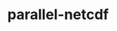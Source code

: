 ---
title: "parallel-netcdf"
layout: cache
categories: [package, develop]
meta: {"compilers": ["gcc@11.1.0", "gcc@11.4.0", "gcc@12.4.0", "gcc@7.3.1", "gcc@9.4.0", "intel-oneapi-compilers@2024.1.0", "intel-oneapi-compilers@2025.1.0"], "num_specs": 50, "num_specs_by_stack": {"aws-isc": 1, "aws-isc-aarch64": 1, "aws-pcluster-neoverse_v1": 5, "aws-pcluster-x86_64_v4": 8, "data-vis-sdk": 4, "e4s": 17, "e4s-neoverse-v2": 4, "e4s-neoverse_v1": 6, "e4s-oneapi": 3, "e4s-power": 1, "root": 50}, "oss": ["amzn2", "ubuntu20.04", "ubuntu22.04"], "platforms": ["linux"], "stacks": ["aws-isc", "aws-isc-aarch64", "aws-pcluster-neoverse_v1", "aws-pcluster-x86_64_v4", "data-vis-sdk", "e4s", "e4s-neoverse-v2", "e4s-neoverse_v1", "e4s-oneapi", "e4s-power", "root"], "targets": ["aarch64", "neoverse_v1", "neoverse_v2", "ppc64le", "x86_64_v3", "x86_64_v4"], "versions": ["1.12.3", "1.14.0"]}
spec_details: [{"compiler": "gcc@11.1.0", "hash": "2uphihn24vw6ynkodmvwirg7yzrg45ly", "os": "ubuntu20.04", "platform": "linux", "size": "-", "stacks": ["data-vis-sdk", "root"], "target": "x86_64_v3", "variants": ["build_system=autotools", "~burstbuffer", "+cxx", "~examples", "+fortran", "+pic", "+shared"], "versions": ["1.14.0"]}, {"compiler": "intel-oneapi-compilers@2025.1.0", "hash": "3c2seyu3vwljznz4f47ysvij4ymyyi2g", "os": "ubuntu22.04", "platform": "linux", "size": "-", "stacks": ["e4s-oneapi", "root"], "target": "x86_64_v3", "variants": ["build_system=autotools", "~burstbuffer", "+cxx", "~examples", "+fortran", "+pic", "+shared"], "versions": ["1.14.0"]}, {"compiler": "intel-oneapi-compilers@2024.1.0", "hash": "546gzfj25agv7zhnrcrhr4yvf7bc5rxc", "os": "amzn2", "platform": "linux", "size": "-", "stacks": ["aws-pcluster-x86_64_v4", "root"], "target": "x86_64_v3", "variants": ["build_system=autotools", "~burstbuffer", "+cxx", "~examples", "+fortran", "+pic", "+shared"], "versions": ["1.14.0"]}, {"compiler": "gcc@11.4.0", "hash": "5a2dcms5tvigdq4bqskzdjtbsaecfz3i", "os": "ubuntu22.04", "platform": "linux", "size": "-", "stacks": ["e4s", "root"], "target": "x86_64_v3", "variants": ["build_system=autotools", "~burstbuffer", "+cxx", "~examples", "+fortran", "+pic", "+shared"], "versions": ["1.14.0"]}, {"compiler": "gcc@11.4.0", "hash": "5mslt5ge3nn63hlismeab3ef27nutzdk", "os": "ubuntu22.04", "platform": "linux", "size": "-", "stacks": ["e4s-neoverse_v1", "root"], "target": "neoverse_v1", "variants": ["build_system=autotools", "~burstbuffer", "+cxx", "+fortran", "+pic", "+shared"], "versions": ["1.12.3"]}, {"compiler": "gcc@11.4.0", "hash": "5vkp7mj4mdqsf7txhzqxqawxl5iv4fas", "os": "ubuntu22.04", "platform": "linux", "size": "-", "stacks": ["e4s", "root"], "target": "x86_64_v3", "variants": ["build_system=autotools", "~burstbuffer", "+cxx", "~examples", "+fortran", "+pic", "+shared"], "versions": ["1.14.0"]}, {"compiler": "gcc@11.4.0", "hash": "6bq5eyas7jr7q2lgia34jelogunwiwqc", "os": "ubuntu22.04", "platform": "linux", "size": "-", "stacks": ["e4s-neoverse_v1", "root"], "target": "neoverse_v1", "variants": ["build_system=autotools", "~burstbuffer", "+cxx", "+fortran", "+pic", "+shared"], "versions": ["1.12.3"]}, {"compiler": "intel-oneapi-compilers@2024.1.0", "hash": "73plvgnykngyqgh6c3zhlvbk3g3zu7ng", "os": "amzn2", "platform": "linux", "size": "-", "stacks": ["aws-pcluster-x86_64_v4", "root"], "target": "x86_64_v4", "variants": ["build_system=autotools", "~burstbuffer", "+cxx", "~examples", "+fortran", "+pic", "+shared"], "versions": ["1.14.0"]}, {"compiler": "gcc@11.4.0", "hash": "7hoegb2ibldnabzebzaudjgzhmektqjl", "os": "ubuntu22.04", "platform": "linux", "size": "-", "stacks": ["e4s-neoverse_v1", "root"], "target": "neoverse_v1", "variants": ["build_system=autotools", "~burstbuffer", "+cxx", "+fortran", "+pic", "+shared"], "versions": ["1.12.3"]}, {"compiler": "gcc@12.4.0", "hash": "7jbxsumvpr37tshj47srhhjs2xtobsha", "os": "amzn2", "platform": "linux", "size": "-", "stacks": ["aws-pcluster-neoverse_v1", "root"], "target": "neoverse_v1", "variants": ["build_system=autotools", "~burstbuffer", "+cxx", "~examples", "+fortran", "+pic", "+shared"], "versions": ["1.14.0"]}, {"compiler": "gcc@11.4.0", "hash": "7zqcbnpv6yoiyzxrbm4ch42kl5na7hog", "os": "ubuntu22.04", "platform": "linux", "size": "-", "stacks": ["e4s", "root"], "target": "x86_64_v3", "variants": ["build_system=autotools", "~burstbuffer", "+cxx", "~examples", "+fortran", "+pic", "+shared"], "versions": ["1.14.0"]}, {"compiler": "intel-oneapi-compilers@2025.1.0", "hash": "a2zggmlaggfi6ebzvmzvlkw3bsuesutc", "os": "ubuntu22.04", "platform": "linux", "size": "-", "stacks": ["e4s-oneapi", "root"], "target": "x86_64_v3", "variants": ["build_system=autotools", "~burstbuffer", "+cxx", "~examples", "+fortran", "+pic", "+shared"], "versions": ["1.14.0"]}, {"compiler": "gcc@11.4.0", "hash": "a76wce7gxmus7lnajfjspnorqci6z67h", "os": "ubuntu22.04", "platform": "linux", "size": "-", "stacks": ["e4s", "root"], "target": "x86_64_v3", "variants": ["build_system=autotools", "~burstbuffer", "+cxx", "~examples", "+fortran", "+pic", "+shared"], "versions": ["1.14.0"]}, {"compiler": "gcc@12.4.0", "hash": "bhlx7tfvhqkxhzahsr7y6slz5cjdorxx", "os": "amzn2", "platform": "linux", "size": "-", "stacks": ["aws-pcluster-neoverse_v1", "root"], "target": "neoverse_v1", "variants": ["build_system=autotools", "~burstbuffer", "+cxx", "~examples", "+fortran", "+pic", "+shared"], "versions": ["1.14.0"]}, {"compiler": "gcc@11.4.0", "hash": "dsjbdwoa6yznekaa6cikkjxkuwajrup4", "os": "ubuntu22.04", "platform": "linux", "size": "-", "stacks": ["e4s", "root"], "target": "x86_64_v3", "variants": ["build_system=autotools", "~burstbuffer", "+cxx", "~examples", "+fortran", "+pic", "+shared"], "versions": ["1.14.0"]}, {"compiler": "gcc@11.4.0", "hash": "edcgcjsseufcr3berueruzl4y4nsymet", "os": "ubuntu22.04", "platform": "linux", "size": "-", "stacks": ["e4s-neoverse-v2", "root"], "target": "neoverse_v2", "variants": ["build_system=autotools", "~burstbuffer", "+cxx", "~examples", "+fortran", "+pic", "+shared"], "versions": ["1.14.0"]}, {"compiler": "gcc@12.4.0", "hash": "elb25oxbqwvabz24mwcyp2n7fpfsfmmb", "os": "amzn2", "platform": "linux", "size": "-", "stacks": ["aws-pcluster-neoverse_v1", "root"], "target": "neoverse_v1", "variants": ["build_system=autotools", "~burstbuffer", "+cxx", "~examples", "+fortran", "+pic", "+shared"], "versions": ["1.14.0"]}, {"compiler": "gcc@11.1.0", "hash": "ep3b63fldb5j4on5gop3p7objcwqlq6z", "os": "ubuntu20.04", "platform": "linux", "size": "-", "stacks": ["data-vis-sdk", "root"], "target": "x86_64_v3", "variants": ["build_system=autotools", "~burstbuffer", "+cxx", "~examples", "+fortran", "+pic", "+shared"], "versions": ["1.14.0"]}, {"compiler": "gcc@11.4.0", "hash": "f6ynhfgx6rrb2rsma2tcy2cipeb2fqpn", "os": "ubuntu22.04", "platform": "linux", "size": "-", "stacks": ["e4s", "root"], "target": "x86_64_v3", "variants": ["build_system=autotools", "~burstbuffer", "+cxx", "~examples", "+fortran", "+pic", "+shared"], "versions": ["1.14.0"]}, {"compiler": "intel-oneapi-compilers@2025.1.0", "hash": "fsk5ig2bakt43rsfrkwx5wi6u72hjd4h", "os": "ubuntu22.04", "platform": "linux", "size": "-", "stacks": ["e4s-oneapi", "root"], "target": "x86_64_v3", "variants": ["build_system=autotools", "~burstbuffer", "+cxx", "~examples", "+fortran", "+pic", "+shared"], "versions": ["1.14.0"]}, {"compiler": "gcc@11.4.0", "hash": "fzbs6g6wthrzlox3wfnjxcf4n7tibdnm", "os": "ubuntu22.04", "platform": "linux", "size": "-", "stacks": ["e4s-neoverse_v1", "root"], "target": "neoverse_v1", "variants": ["build_system=autotools", "~burstbuffer", "+cxx", "+fortran", "+pic", "+shared"], "versions": ["1.12.3"]}, {"compiler": "gcc@12.4.0", "hash": "gaqcsfiywwexizfeyp75jbfdnttn2aec", "os": "amzn2", "platform": "linux", "size": "-", "stacks": ["aws-pcluster-neoverse_v1", "root"], "target": "neoverse_v1", "variants": ["build_system=autotools", "~burstbuffer", "+cxx", "~examples", "+fortran", "+pic", "+shared"], "versions": ["1.14.0"]}, {"compiler": "gcc@7.3.1", "hash": "gmrzvf5fgdeerhenqbkqdkbvgdtjxiqd", "os": "amzn2", "platform": "linux", "size": "-", "stacks": ["aws-isc", "root"], "target": "x86_64_v3", "variants": ["build_system=autotools", "~burstbuffer", "+cxx", "~examples", "+fortran", "+pic", "+shared"], "versions": ["1.14.0"]}, {"compiler": "gcc@11.4.0", "hash": "h4krgynieavmla44dylpsgvlkbubtpjk", "os": "ubuntu22.04", "platform": "linux", "size": "-", "stacks": ["e4s", "root"], "target": "x86_64_v3", "variants": ["build_system=autotools", "~burstbuffer", "+cxx", "~examples", "+fortran", "+pic", "+shared"], "versions": ["1.14.0"]}, {"compiler": "gcc@11.4.0", "hash": "i7lp6m7rgzcbgyecrqw5zt5uesjnlymt", "os": "ubuntu22.04", "platform": "linux", "size": "-", "stacks": ["e4s", "root"], "target": "x86_64_v3", "variants": ["build_system=autotools", "~burstbuffer", "+cxx", "~examples", "+fortran", "+pic", "+shared"], "versions": ["1.14.0"]}, {"compiler": "gcc@11.4.0", "hash": "jmm3ryfz3pdwdbono2pombz24pfh2ocp", "os": "ubuntu22.04", "platform": "linux", "size": "-", "stacks": ["e4s-neoverse_v1", "root"], "target": "neoverse_v1", "variants": ["build_system=autotools", "~burstbuffer", "+cxx", "+fortran", "+pic", "+shared"], "versions": ["1.12.3"]}, {"compiler": "intel-oneapi-compilers@2024.1.0", "hash": "k3aafjuoyhrcigrp3j3ywjvfakg37ltp", "os": "amzn2", "platform": "linux", "size": "-", "stacks": ["aws-pcluster-x86_64_v4", "root"], "target": "x86_64_v4", "variants": ["build_system=autotools", "~burstbuffer", "+cxx", "~examples", "+fortran", "+pic", "+shared"], "versions": ["1.14.0"]}, {"compiler": "gcc@11.4.0", "hash": "kwsgow2ekpc5se3is2trqqnquebjcius", "os": "ubuntu22.04", "platform": "linux", "size": "-", "stacks": ["e4s", "root"], "target": "x86_64_v3", "variants": ["build_system=autotools", "~burstbuffer", "+cxx", "~examples", "+fortran", "+pic", "+shared"], "versions": ["1.14.0"]}, {"compiler": "intel-oneapi-compilers@2024.1.0", "hash": "l5hi64lgqz64eafvrxt6ohujn7l6o32h", "os": "amzn2", "platform": "linux", "size": "-", "stacks": ["aws-pcluster-x86_64_v4", "root"], "target": "x86_64_v3", "variants": ["build_system=autotools", "~burstbuffer", "+cxx", "~examples", "+fortran", "+pic", "+shared"], "versions": ["1.14.0"]}, {"compiler": "intel-oneapi-compilers@2024.1.0", "hash": "lvqjfg5ufx4rcanytpbmotugfffxbl2f", "os": "amzn2", "platform": "linux", "size": "-", "stacks": ["aws-pcluster-x86_64_v4", "root"], "target": "x86_64_v3", "variants": ["build_system=autotools", "~burstbuffer", "+cxx", "~examples", "+fortran", "+pic", "+shared"], "versions": ["1.14.0"]}, {"compiler": "gcc@11.4.0", "hash": "nkj2cdejtipbor3ijj4pwvv4hwy3ejmt", "os": "ubuntu22.04", "platform": "linux", "size": "-", "stacks": ["e4s-neoverse_v1", "root"], "target": "neoverse_v1", "variants": ["build_system=autotools", "~burstbuffer", "+cxx", "+fortran", "+pic", "+shared"], "versions": ["1.12.3"]}, {"compiler": "gcc@11.1.0", "hash": "ogiihtsphkjn3xmr7l3hshyfnkngq5rp", "os": "ubuntu20.04", "platform": "linux", "size": "-", "stacks": ["data-vis-sdk", "root"], "target": "x86_64_v3", "variants": ["build_system=autotools", "~burstbuffer", "+cxx", "~examples", "+fortran", "+pic", "+shared"], "versions": ["1.14.0"]}, {"compiler": "gcc@11.4.0", "hash": "qtfd4xtyofjfyqkek75hjwltkxjfznx3", "os": "ubuntu22.04", "platform": "linux", "size": "-", "stacks": ["e4s-neoverse-v2", "root"], "target": "neoverse_v2", "variants": ["build_system=autotools", "~burstbuffer", "+cxx", "~examples", "+fortran", "+pic", "+shared"], "versions": ["1.14.0"]}, {"compiler": "gcc@7.3.1", "hash": "rf3fym2qbw2hyiy4iwbpnfllxp3tpugj", "os": "amzn2", "platform": "linux", "size": "-", "stacks": ["aws-isc-aarch64", "root"], "target": "aarch64", "variants": ["build_system=autotools", "~burstbuffer", "+cxx", "~examples", "+fortran", "+pic", "+shared"], "versions": ["1.14.0"]}, {"compiler": "intel-oneapi-compilers@2024.1.0", "hash": "rnutvkktv56zvejlvktcolubvxvmwjxq", "os": "amzn2", "platform": "linux", "size": "-", "stacks": ["aws-pcluster-x86_64_v4", "root"], "target": "x86_64_v4", "variants": ["build_system=autotools", "~burstbuffer", "+cxx", "~examples", "+fortran", "+pic", "+shared"], "versions": ["1.14.0"]}, {"compiler": "intel-oneapi-compilers@2024.1.0", "hash": "sdm2iy2335yjvhch744jrwrowdgav3x4", "os": "amzn2", "platform": "linux", "size": "-", "stacks": ["aws-pcluster-x86_64_v4", "root"], "target": "x86_64_v3", "variants": ["build_system=autotools", "~burstbuffer", "+cxx", "~examples", "+fortran", "+pic", "+shared"], "versions": ["1.14.0"]}, {"compiler": "gcc@12.4.0", "hash": "sibxjn7nw7mqq43drrvpkbhomfrojhue", "os": "amzn2", "platform": "linux", "size": "-", "stacks": ["aws-pcluster-neoverse_v1", "root"], "target": "neoverse_v1", "variants": ["build_system=autotools", "~burstbuffer", "+cxx", "~examples", "+fortran", "+pic", "+shared"], "versions": ["1.14.0"]}, {"compiler": "gcc@11.4.0", "hash": "sjlgrbt3fmncqgwjzssk74u7qp77gh7c", "os": "ubuntu22.04", "platform": "linux", "size": "-", "stacks": ["e4s", "root"], "target": "x86_64_v3", "variants": ["build_system=autotools", "~burstbuffer", "+cxx", "~examples", "+fortran", "+pic", "+shared"], "versions": ["1.14.0"]}, {"compiler": "gcc@11.4.0", "hash": "txnpfmbgr5qx736ofjkn5soccca5oxqv", "os": "ubuntu22.04", "platform": "linux", "size": "-", "stacks": ["e4s", "root"], "target": "x86_64_v3", "variants": ["build_system=autotools", "~burstbuffer", "+cxx", "~examples", "+fortran", "+pic", "+shared"], "versions": ["1.14.0"]}, {"compiler": "gcc@11.1.0", "hash": "wmjwbr5klzwaqcklbfg3cgiobd6hoavr", "os": "ubuntu20.04", "platform": "linux", "size": "-", "stacks": ["data-vis-sdk", "root"], "target": "x86_64_v3", "variants": ["build_system=autotools", "~burstbuffer", "+cxx", "~examples", "+fortran", "+pic", "+shared"], "versions": ["1.14.0"]}, {"compiler": "gcc@11.4.0", "hash": "wynbxzqb5gygd2fhplh5kcohnyukmizq", "os": "ubuntu22.04", "platform": "linux", "size": "-", "stacks": ["e4s", "root"], "target": "x86_64_v3", "variants": ["build_system=autotools", "~burstbuffer", "+cxx", "~examples", "+fortran", "+pic", "+shared"], "versions": ["1.14.0"]}, {"compiler": "gcc@11.4.0", "hash": "x23cevcojpq6kixij366utimimr246y2", "os": "ubuntu22.04", "platform": "linux", "size": "-", "stacks": ["e4s", "root"], "target": "x86_64_v3", "variants": ["build_system=autotools", "~burstbuffer", "+cxx", "~examples", "+fortran", "+pic", "+shared"], "versions": ["1.14.0"]}, {"compiler": "gcc@11.4.0", "hash": "xascdlka7g4auilllww5j25nohkbygsm", "os": "ubuntu22.04", "platform": "linux", "size": "-", "stacks": ["e4s", "root"], "target": "x86_64_v3", "variants": ["build_system=autotools", "~burstbuffer", "+cxx", "~examples", "+fortran", "+pic", "+shared"], "versions": ["1.14.0"]}, {"compiler": "gcc@9.4.0", "hash": "xjoqw6ohsnw5o45vimtvtuunkybjicbn", "os": "ubuntu20.04", "platform": "linux", "size": "-", "stacks": ["e4s-power", "root"], "target": "ppc64le", "variants": ["build_system=autotools", "~burstbuffer", "+cxx", "~examples", "+fortran", "+pic", "+shared"], "versions": ["1.14.0"]}, {"compiler": "intel-oneapi-compilers@2024.1.0", "hash": "xkotvnf7xb5gn3qq2jkh2kgtuvfeff5n", "os": "amzn2", "platform": "linux", "size": "-", "stacks": ["aws-pcluster-x86_64_v4", "root"], "target": "x86_64_v4", "variants": ["build_system=autotools", "~burstbuffer", "+cxx", "~examples", "+fortran", "+pic", "+shared"], "versions": ["1.14.0"]}, {"compiler": "gcc@11.4.0", "hash": "xpx3apznudrqhmrigvd6ydux5655vsgb", "os": "ubuntu22.04", "platform": "linux", "size": "-", "stacks": ["e4s", "root"], "target": "x86_64_v3", "variants": ["build_system=autotools", "~burstbuffer", "+cxx", "~examples", "+fortran", "+pic", "+shared"], "versions": ["1.14.0"]}, {"compiler": "gcc@11.4.0", "hash": "yg2gepbefbfchx2ouripzgjt5h2spbbc", "os": "ubuntu22.04", "platform": "linux", "size": "-", "stacks": ["e4s", "root"], "target": "x86_64_v3", "variants": ["build_system=autotools", "~burstbuffer", "+cxx", "~examples", "+fortran", "+pic", "+shared"], "versions": ["1.14.0"]}, {"compiler": "gcc@11.4.0", "hash": "ygnmv6lwuzxsml2raep3wu3qq2lvh7gu", "os": "ubuntu22.04", "platform": "linux", "size": "-", "stacks": ["e4s-neoverse-v2", "root"], "target": "neoverse_v2", "variants": ["build_system=autotools", "~burstbuffer", "+cxx", "~examples", "+fortran", "+pic", "+shared"], "versions": ["1.14.0"]}, {"compiler": "gcc@11.4.0", "hash": "yzj2hs6kt4qxirtkeisjok54ezz5agrr", "os": "ubuntu22.04", "platform": "linux", "size": "-", "stacks": ["e4s-neoverse-v2", "root"], "target": "neoverse_v2", "variants": ["build_system=autotools", "~burstbuffer", "+cxx", "~examples", "+fortran", "+pic", "+shared"], "versions": ["1.14.0"]}, {"compiler": "gcc@11.4.0", "hash": "z6f56qpbny7bakrf5j6orqubk7tka3lb", "os": "ubuntu22.04", "platform": "linux", "size": "-", "stacks": ["e4s", "root"], "target": "x86_64_v3", "variants": ["build_system=autotools", "~burstbuffer", "+cxx", "~examples", "+fortran", "+pic", "+shared"], "versions": ["1.14.0"]}]
---